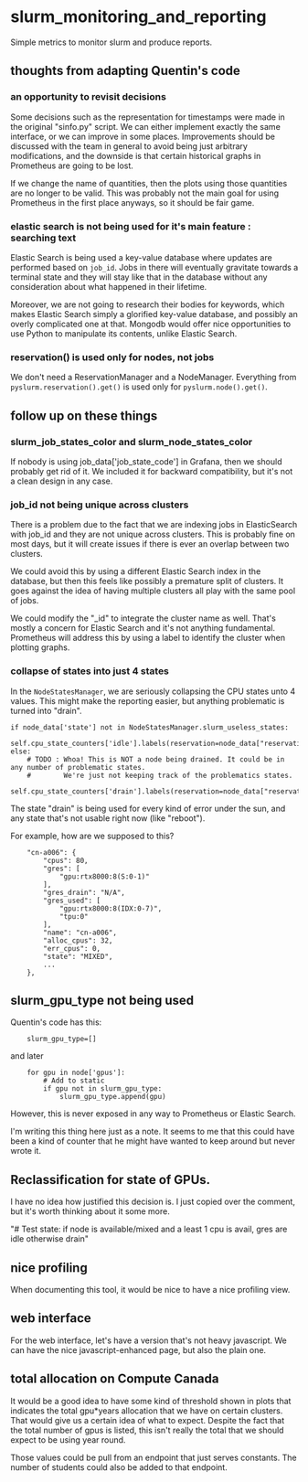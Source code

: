 # slurm_monitoring_and_reporting
Simple metrics to monitor slurm and produce reports.


## thoughts from adapting Quentin's code

### an opportunity to revisit decisions

Some decisions such as the representation for timestamps were made
in the original "sinfo.py" script. We can either implement exactly
the same interface, or we can improve in some places.
Improvements should be discussed with the team in general
to avoid being just arbitrary modifications, and the downside
is that certain historical graphs in Prometheus are going to be lost.

If we change the name of quantities, then the plots using those
quantities are no longer to be valid. This was probably not
the main goal for using Prometheus in the first place anyways,
so it should be fair game.

### elastic search is not being used for it's main feature : searching text

Elastic Search is being used a key-value database where updates
are performed based on `job_id`. Jobs in there will eventually
gravitate towards a terminal state and they will stay like that
in the database without any consideration about what happened in
their lifetime.

Moreover, we are not going to research their bodies for keywords,
which makes Elastic Search simply a glorified key-value database,
and possibly an overly complicated one at that.
Mongodb would offer nice opportunities to use Python to manipulate
its contents, unlike Elastic Search.

### reservation() is used only for nodes, not jobs

We don't need a ReservationManager and a NodeManager.
Everything from `pyslurm.reservation().get()` is used only for `pyslurm.node().get()`.

## follow up on these things

### slurm_job_states_color and slurm_node_states_color

If nobody is using job_data['job_state_code'] in Grafana, then we should probably get rid of it.
We included it for backward compatibility, but it's not a clean design in any case.

### job_id not being unique across clusters

There is a problem due to the fact that we are indexing jobs in ElasticSearch with job_id
and they are not unique across clusters. This is probably fine on most days,
but it will create issues if there is ever an overlap between two clusters.

We could avoid this by using a different Elastic Search index in the database, but then this
feels like possibly a premature split of clusters. It goes against the idea
of having multiple clusters all play with the same pool of jobs.

We could modify the "_id" to integrate the cluster name as well.
That's mostly a concern for Elastic Search and it's not anything fundamental.
Prometheus will address this by using a label to identify the cluster
when plotting graphs.

### collapse of states into just 4 states

In the `NodeStatesManager`, we are seriously collapsing the CPU states unto 4 values.
This might make the reporting easier, but anything problematic is turned into "drain".
```
if node_data['state'] not in NodeStatesManager.slurm_useless_states:
    self.cpu_state_counters['idle'].labels(reservation=node_data["reservation"]).inc(node_data['idle_cpus'])
else:
    # TODO : Whoa! This is NOT a node being drained. It could be in any number of problematic states.
    #        We're just not keeping track of the problematics states.
    self.cpu_state_counters['drain'].labels(reservation=node_data["reservation"]).inc(node_data['idle_cpus'])
```

The state "drain" is being used for every kind of error under the sun, and any state that's not usable right now (like "reboot").

For example, how are we supposed to this?
```
    "cn-a006": {
        "cpus": 80,
        "gres": [
            "gpu:rtx8000:8(S:0-1)"
        ],
        "gres_drain": "N/A",
        "gres_used": [
            "gpu:rtx8000:8(IDX:0-7)",
            "tpu:0"
        ],
        "name": "cn-a006",
        "alloc_cpus": 32,
        "err_cpus": 0,
        "state": "MIXED",
        ...
    },
```

## slurm_gpu_type not being used

Quentin's code has this:
```
    slurm_gpu_type=[]
```
and later
```
    for gpu in node['gpus']:
        # Add to static
        if gpu not in slurm_gpu_type:
            slurm_gpu_type.append(gpu)
```
However, this is never exposed in any way to Prometheus or Elastic Search.

I'm writing this thing here just as a note. It seems to me that this could have
been a kind of counter that he might have wanted to keep around but never
wrote it.

## Reclassification for state of GPUs.

I have no idea how justified this decision is. I just copied over the comment, but it's worth
thinking about it some more.

"# Test state: if node is available/mixed and a least 1 cpu is avail, gres are idle otherwise drain"

## nice profiling

When documenting this tool, it would be nice to have a nice profiling view.

## web interface

For the web interface, let's have a version that's not heavy javascript.
We can have the nice javascript-enhanced page, but also the plain one.

## total allocation on Compute Canada

It would be a good idea to have some kind of threshold shown in plots
that indicates the total gpu*years allocation that we have on certain clusters.
That would give us a certain idea of what to expect. Despite the fact
that the total number of gpus is listed, this isn't really the total
that we should expect to be using year round.

Those values could be pull from an endpoint that just serves constants.
The number of students could also be added to that endpoint.

